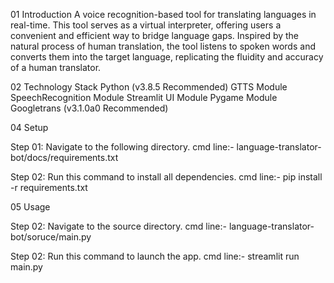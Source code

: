 01 Introduction
A voice recognition-based tool for translating languages in real-time. This tool serves as a virtual interpreter, offering users a convenient and efficient way to bridge language gaps. Inspired by the natural process of human translation, the tool listens to spoken words and converts them into the target language, replicating the fluidity and accuracy of a human translator.

02 Technology Stack
Python (v3.8.5 Recommended)
GTTS Module
SpeechRecognition Module
Streamlit UI Module
Pygame Module
Googletrans (v3.1.0a0 Recommended)

 04 Setup
 
 Step 01: Navigate to the following directory.
cmd line:- language-translator-bot/docs/requirements.txt

 Step 02: Run this command to install all dependencies.
cmd line:- pip install -r requirements.txt
 
 05 Usage
 
 Step 02: Navigate to the source directory.
cmd line:- language-translator-bot/soruce/main.py
 
 Step 02: Run this command to launch the app.
cmd line:- streamlit run main.py

